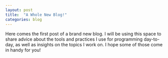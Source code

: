 ```yaml
---
layout: post
title:  "A Whole New Blog!"
categories: blog
---
```


Here comes the first post of a brand new blog. I will be using this space to share advice about the tools and practices I use for programming day-to-day, as well as insights on the topics I work on. I hope some of those come in handy for you!
